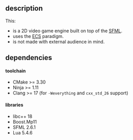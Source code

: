 ## description

This:

- is a 2D video game engine built on top of the [SFML](https://sfml-dev.org).
- uses the [ECS](https://en.wikipedia.org/wiki/Entity_component_system) paradigm.
- is not made with external audience in mind.

## dependencies

#### toolchain

- CMake >= 3.30
- Ninja >= 1.11
- Clang >= 17 (for `-Weverything` and `cxx_std_26` support)

#### libraries

- libc++ 18
- Boost.Mp11
- SFML 2.6.1
- Lua 5.4.6
